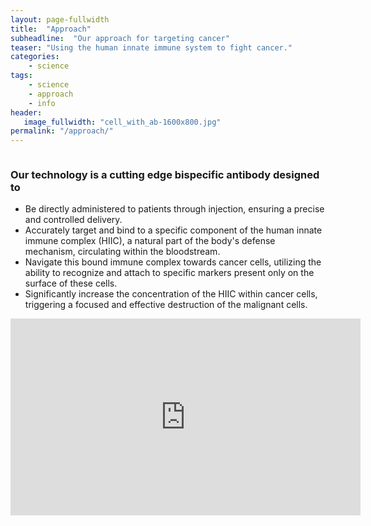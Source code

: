```yaml
---
layout: page-fullwidth
title:  "Approach"
subheadline:  "Our approach for targeting cancer"
teaser: "Using the human innate immune system to fight cancer."
categories:
    - science
tags:
    - science
    - approach
    - info
header:
   image_fullwidth: "cell_with_ab-1600x800.jpg"
permalink: "/approach/"
---
```

<img src="{{ site.urlimg }}Antibody-HIIC-MOA-non-confidential.jpg" alt="" />

<div class="panel mission-panel">

<h3>Our technology is a cutting edge bispecific antibody designed to</h3>
<ul>
<li> Be directly administered to patients through injection, ensuring a precise and controlled delivery.</li>
<li>Accurately target and bind to a specific component of the human innate immune complex (HIIC), a natural part of the body's defense mechanism, circulating within the bloodstream.</li>
<li>Navigate this bound immune complex towards cancer cells, utilizing the ability to recognize and attach to specific markers present only on the surface of these cells.</li>
<li>Significantly increase the concentration of the HIIC within cancer cells, triggering a focused and effective destruction of the malignant cells.</li>
</ul>

</div>

<article itemprop="video" itemscope itemtype="http://schema.org/VideoObject">
    <div class="flex-video">
        <iframe width="560" height="315" src="https://www.youtube.com/embed/ODanEppVCgk?si=NnDXN5ZOssBCmNFq&rel=0" title="YouTube video player" frameborder="0" allow="accelerometer; autoplay; clipboard-write; encrypted-media; gyroscope; picture-in-picture; web-share" referrerpolicy="strict-origin-when-cross-origin" allowfullscreen></iframe>
    </div>
</article>
